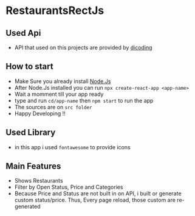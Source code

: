 # RestaurantsRectJs

## Used Api

- API that used on this projects are provided by [dicoding](https://restaurant-api.dicoding.dev/)

## How to start

- Make Sure you already install [Node.Js](https://nodejs.org/en)
- After Node.Js installed you can run `npx create-react-app <app-name>`
- Wait a momment till your app ready
- type and run `cd/app-name` then `npm start` to run the app
- The sources are on `src folder`
- Happy Developing !!


## Used Library

- in this app i used `fontawesome` to provide icons


## Main Features 

- Shows Restaurants
- Filter by Open Status, Price and Categories
- Because Price and Status are not built in on API, i built or generate custom status/price. Thus, Every page reload, those custom are re-generated
